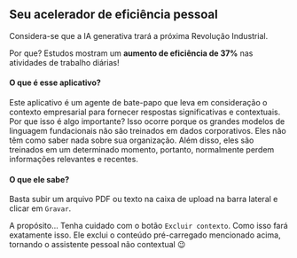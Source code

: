 ## Seu acelerador de eficiência pessoal
Considera-se que a IA generativa trará a próxima Revolução Industrial.

Por que? Estudos mostram um **aumento de eficiência de 37%** nas atividades de trabalho diárias!

#### O que é esse aplicativo?
Este aplicativo é um agente de bate-papo que leva em consideração o contexto empresarial para fornecer respostas significativas e contextuais.
Por que isso é algo importante? Isso ocorre porque os grandes modelos de linguagem fundacionais não são treinados em dados corporativos. Eles não têm como saber nada sobre sua organização.
Além disso, eles são treinados em um determinado momento, portanto, normalmente perdem informações relevantes e recentes.

#### O que ele sabe?
Basta subir um arquivo PDF ou texto na caixa de upload na barra lateral e clicar em `Gravar`.

A propósito... Tenha cuidado com o botão `Excluir contexto`. Como isso fará exatamente isso. Ele exclui o conteúdo pré-carregado mencionado acima, tornando o assistente pessoal não contextual 😉